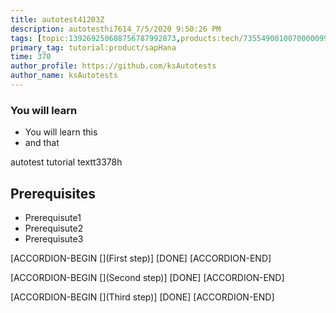 ```yaml
---
title: autotest41203Z
description: autotesthi7614_7/5/2020 9:50:26 PM
tags: [topic:139269250608756787992873,products:tech/73554900100700000996,tutorial:experience/advanced]
primary_tag: tutorial:product/sapHana
time: 370
author_profile: https://github.com/ksAutotests
author_name: ksAutotests
---
```

### You will learn
- You will learn this
- and that

autotest tutorial textt3378h

## Prerequisites
- Prerequisute1
- Prerequisute2
- Prerequisute3

[ACCORDION-BEGIN [](First step)]
[DONE]
[ACCORDION-END]

[ACCORDION-BEGIN [](Second step)]
[DONE]
[ACCORDION-END]

[ACCORDION-BEGIN [](Third step)]
[DONE]
[ACCORDION-END]

